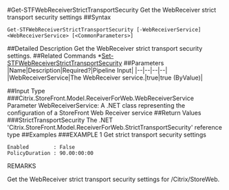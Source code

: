 #Get-STFWebReceiverStrictTransportSecurity
Get the WebReceiver strict transport security settings
##Syntax
```Get-STFWebReceiverStrictTransportSecurity [-WebReceiverService] <WebReceiverService> [<CommonParameters>]
```
##Detailed Description
Get the WebReceiver strict transport security settings.
##Related Commands
*[Set-STFWebReceiverStrictTransportSecurity](Set-STFWebReceiverStrictTransportSecurity)
##Parameters
|Name|Description|Required?|Pipeline Input||--|--|--|--||WebReceiverService|The WebReceiver service.|true|true (ByValue)|##Input Type
###Citrix.StoreFront.Model.ReceiverForWeb.WebReceiverService
Parameter WebReceiverService: A .NET class representing the configuration of a StoreFront Web Receiver service
##Return Values
###StrictTransportSecurity
The .NET 'Citrix.StoreFront.Model.ReceiverForWeb.StrictTransportSecurity' reference type
##Examples
###EXAMPLE 1 Get strict transport security settings
```Enabled        : False
PolicyDuration : 90.00:00:00
```
REMARKS

Get the WebReceiver strict transport security settings for /Citrix/StoreWeb.
